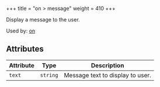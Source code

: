 +++
title = "on > message"
weight = 410
+++

Display a message to the user.

Used by: [on](../on#blocks)


## Attributes

| Attribute | Type | Description |
|-----------|------|-------------|
| `text` | `string` | Message text to display to user. |
